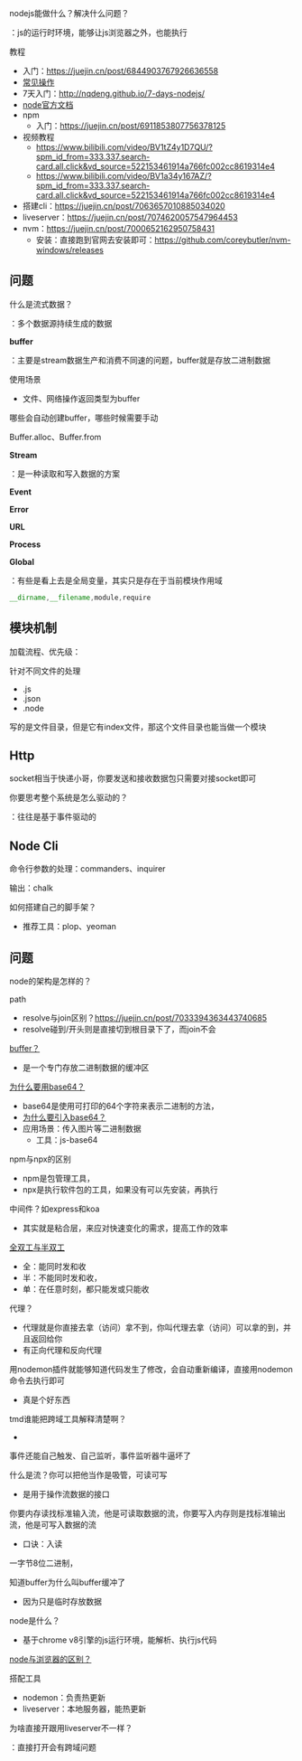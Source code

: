 nodejs能做什么？解决什么问题？

：js的运行时环境，能够让js浏览器之外，也能执行

教程

- 入门：https://juejin.cn/post/6844903767926636558
- [常见操作](https://juejin.cn/post/6844904029219192839#heading-1)
- 7天入门：http://nqdeng.github.io/7-days-nodejs/
- [node官方文档](https://nodejs.org/dist/latest-v14.x/docs/api/)
- npm
  - 入门：https://juejin.cn/post/6911853807756378125
- 视频教程
  - https://www.bilibili.com/video/BV1tZ4y1D7QU/?spm_id_from=333.337.search-card.all.click&vd_source=522153461914a766fc002cc8619314e4
  - https://www.bilibili.com/video/BV1a34y167AZ/?spm_id_from=333.337.search-card.all.click&vd_source=522153461914a766fc002cc8619314e4
- 搭建cli：https://juejin.cn/post/7063657010885034020
- liveserver：https://juejin.cn/post/7074620057547964453
- nvm：https://juejin.cn/post/7000652162950758431
  - 安装：直接跑到官网去安装即可：https://github.com/coreybutler/nvm-windows/releases



## 问题

什么是流式数据？

：多个数据源持续生成的数据

**buffer**

：主要是stream数据生产和消费不同速的问题，buffer就是存放二进制数据

使用场景

- 文件、网络操作返回类型为buffer

哪些会自动创建buffer，哪些时候需要手动

Buffer.alloc、Buffer.from

**Stream**

：是一种读取和写入数据的方案

**Event**

**Error**

**URL**

**Process**

**Global**

：有些是看上去是全局变量，其实只是存在于当前模块作用域

```js
__dirname,__filename,module,require
```

## 模块机制

加载流程、优先级：

针对不同文件的处理

- .js
- .json
- .node

写的是文件目录，但是它有index文件，那这个文件目录也能当做一个模块

## Http

socket相当于快递小哥，你要发送和接收数据包只需要对接socket即可

你要思考整个系统是怎么驱动的？

：往往是基于事件驱动的

## Node Cli

命令行参数的处理：commanders、inquirer

输出：chalk

如何搭建自己的脚手架？

- 推荐工具：plop、yeoman

## 问题

node的架构是怎样的？



path

- resolve与join区别？https://juejin.cn/post/7033394363443740685
- resolve碰到/开头则是直接切到根目录下了，而join不会

[buffer？](https://blog.csdn.net/u011127019/article/details/52512242)

- 是一个专门存放二进制数据的缓冲区

[为什么要用base64？](https://www.jianshu.com/p/14437764eff3)

- base64是使用可打印的64个字符来表示二进制的方法，
- [为什么要引入base64？](https://blog.csdn.net/ly853602/article/details/81430389)
- 应用场景：传入图片等二进制数据
  - 工具：js-base64

npm与npx的区别

- npm是包管理工具，
- npx是执行软件包的工具，如果没有可以先安装，再执行

中间件？如express和koa

- 其实就是粘合层，来应对快速变化的需求，提高工作的效率

[全双工与半双工](https://blog.csdn.net/liangtianmeng/article/details/84726606)

- 全：能同时发和收
- 半：不能同时发和收，
- 单：在任意时刻，都只能发或只能收

代理？

- 代理就是你直接去拿（访问）拿不到，你叫代理去拿（访问）可以拿的到，并且返回给你
- 有正向代理和反向代理

用nodemon插件就能够知道代码发生了修改，会自动重新编译，直接用nodemon命令去执行即可

- 真是个好东西

tmd谁能把跨域工具解释清楚啊？

- 

事件还能自己触发、自己监听，事件监听器牛逼坏了

什么是流？你可以把他当作是吸管，可读可写

- 是用于操作流数据的接口

你要内存读找标准输入流，他是可读取数据的流，你要写入内存则是找标准输出流，他是可写入数据的流

- 口诀：入读

一字节8位二进制，

知道buffer为什么叫buffer缓冲了

- 因为只是临时存放数据



node是什么？

- 基于chrome v8引擎的js运行环境，能解析、执行js代码

[node与浏览器的区别？](https://www.php.cn/website-design-ask-484186.html#:~:text=%E5%8C%BA%E5%88%AB%EF%BC%9A1%E3%80%81%E5%85%A8%E5%B1%80%E7%8E%AF%E5%A2%83%E4%B8%8B,%E7%9A%84%E6%96%87%E4%BB%B6%E6%93%8D%E4%BD%9C%E7%AD%89%E5%8A%9F%E8%83%BD%E3%80%82)

搭配工具

- nodemon：负责热更新
- liveserver：本地服务器，能热更新

为啥直接开跟用liveserver不一样？

：直接打开会有跨域问题





